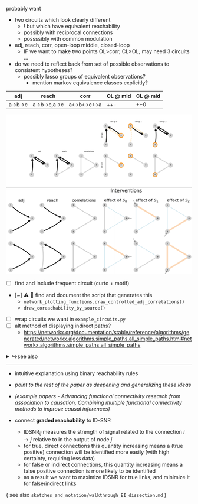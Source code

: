 probably want 
- two circuits which look clearly different
  - ! but which have equivalent reachability 
  - possibly with reciprocal connections 
  - possssibly with common modulation 
- adj, reach, corr, open-loop middle, closed-loop 
  - IF we want to make two points OL>corr, CL>OL, may need 3 circuits ... 
- do we need to reflect back from set of possible observations to consistent hypotheses? 
  - possibly lasso groups of equivalent observations?
    - mention markov equivalence classes explicitly?
    
    
    
| adj   | reach     | corr    | OL @ mid | CL @ mid |
| ----- | --------- | ------- | -------- | -------- |
| a→b→c | a→b→c,a→c | a↔b↔c↔a | ++-      | ++0      |

![](/code/network_analysis/results/effect_of_control_horiz.png)
![](/figures/misc_figure_sketches/two_circuit_case_study_mockup.png)
- [ ] find and include frequent circuit (curto + motif)
- [~] :warning: :dart: find and document the script that generates this
  - `network_plotting_functions.draw_controlled_adj_correlations()`
  - `draw_coreachability_by_source()`
- [ ] wrap circuits we want in `example_circuits.py`
- [ ] alt method of displaying indirect paths?
  - https://networkx.org/documentation/stable/reference/algorithms/generated/networkx.algorithms.simple_paths.all_simple_paths.html#networkx.algorithms.simple_paths.all_simple_paths



<details><summary> ↪see also</summary>

more inspiration:
- Combining multiple functional connectivity methods to improve causal inferences
- Advancing functional connectivity research from association to causation
- Fig1. of "Systematic errors in connectivity"

> this figure does a great job of:
> - setting up a key 
> - incrementally adding confounds 
> - highlighting severed edges
> this figure does NOT 
> - explicitly address mutliple hypotheses

![](/figures/misc_figure_sketches/closed_loop_severs_inputs.png)
**Figure 11: Closed-loop control compensates for inputs to a node in simple circuits:** The left column shows a simple circuit and recording and stimulation sites for an open-loop experiment. The right column shows the functional circuit which results from closed-loop control of the output of region A. Generally, assuming perfectly effective control, the impact of other inputs to a controlled node is nullified and therefore crossed off the functional circuit diagram.

> this figure does a great job of:
> - using a minimal version of the key above 
> - showing two competing hypotheses
> - (throughs latent / common modulation in for fun)

![](/figures/misc_figure_sketches/closed_loop_distinguishes_corticalEI.png)
**Figure 12: Closed-loop control allows for two circuit hypotheses to be distinguished.** Two hypothesized circuits for the relationships between pyramidal (Pyr, excitatory), parvalbumin-positive (PV, inhibitory), and somatostain-expressing (Som, inhibitory) cells are shown in the two rows. Dashed lines in the right column represent connections whose effects are compensated for through closed-loop control of the Pyr node. By measuring correlations between recorded regions during closed-loop control it is possible to distinguish which hypothesized circuit better matches the data. Notably in the open-loop intervention, activity in all regions is correlated for both hypothesized circuits leading to ambiguity.
</details>



---

- intuitive explanation using binary reachability rules
  <!-- - consider postponing until we introduce intervention? 
  - i.e. have one figure that walks through both reachability and impact of intervention -->
- *point to the rest of the paper as deepening and generalizing these ideas*
- *(example papers - Advancing functional connectivity research from association to causation, Combining multiple functional connectivity methods to improve causal inferences)*
      
- connect **graded reachability** to ID-SNR 
  - $\mathrm{IDSNR}_{ij}$ measures the strength of signal related to the connection $i→j$ relative to in the output of node $j$ 
  - for true, direct connections this quantity increasing means a (true positive) connection will be identified more easily (with high certainty, requiring less data)
  - for false or indirect connections, this quantity increasing means a false positive connection is more likely to be identified
  - as a result we want to maximize IDSNR for true links, and minimize it for false/indirect links 


( see also `sketches_and_notation/walkthrough_EI_dissection.md` )



